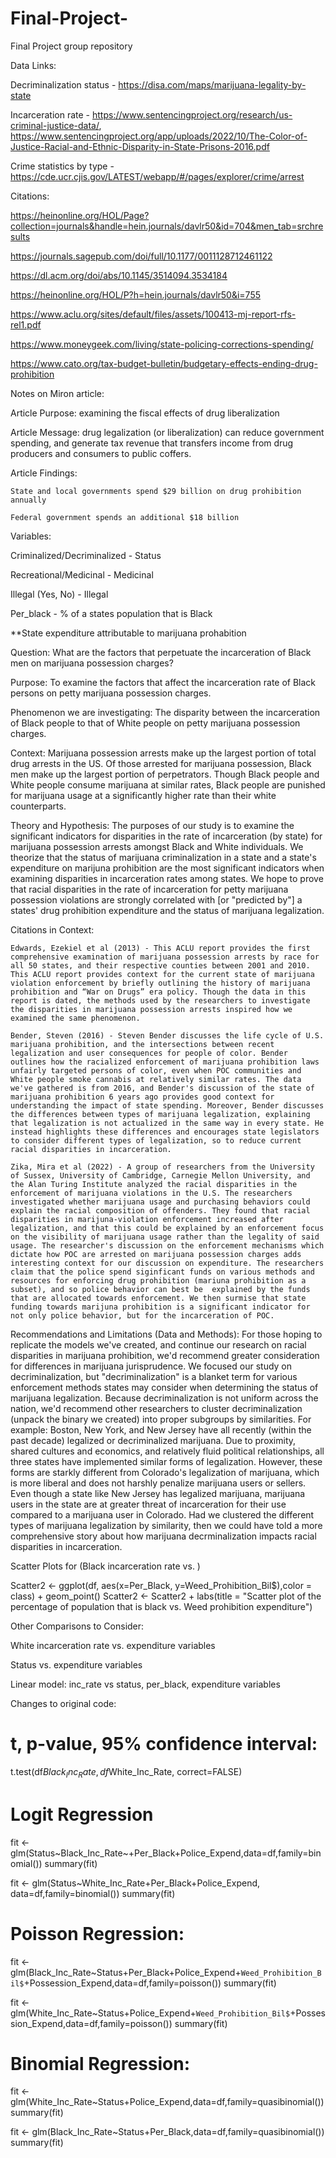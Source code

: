 # Final-Project-
Final Project group repository 

Data Links: 

Decriminalization status - https://disa.com/maps/marijuana-legality-by-state

Incarceration rate - https://www.sentencingproject.org/research/us-criminal-justice-data/, https://www.sentencingproject.org/app/uploads/2022/10/The-Color-of-Justice-Racial-and-Ethnic-Disparity-in-State-Prisons-2016.pdf

Crime statistics by type - https://cde.ucr.cjis.gov/LATEST/webapp/#/pages/explorer/crime/arrest

Citations:

https://heinonline.org/HOL/Page?collection=journals&handle=hein.journals/davlr50&id=704&men_tab=srchresults

https://journals.sagepub.com/doi/full/10.1177/0011128712461122

https://dl.acm.org/doi/abs/10.1145/3514094.3534184

https://heinonline.org/HOL/P?h=hein.journals/davlr50&i=755 

https://www.aclu.org/sites/default/files/assets/100413-mj-report-rfs-rel1.pdf 

https://www.moneygeek.com/living/state-policing-corrections-spending/

https://www.cato.org/tax-budget-bulletin/budgetary-effects-ending-drug-prohibition


Notes on Miron article:

  Article Purpose: examining the fiscal effects of drug liberalization 
  
  Article Message: drug legalization (or liberalization) can reduce government spending, and generate tax revenue that transfers income from drug producers and consumers to public coffers.
  
  Article Findings:
    
    State and local governments spend $29 billion on drug prohibition annually 
    
    Federal government spends an additional $18 billion 
    
Variables: 

Criminalized/Decriminalized - Status

Recreational/Medicinal - Medicinal

Illegal (Yes, No) - Illegal 

Per_black - % of a states population that is Black 

**State expenditure attributable to marijuana prohabition

Question: What are the factors that perpetuate the incarceration of Black men on marijuana possession charges?

Purpose: To examine the factors that affect the incarceration rate of Black persons on petty marijuana possession charges. 

Phenomenon we are investigating: The disparity between the incarceration of Black people to that of White people on petty marijuana possession charges. 

Context: Marijuana possession arrests make up the largest portion of total drug arrests in the US. Of those arrested for marijuana possession, Black men make up the largest portion of perpetrators. Though Black people and White people consume marijuana at similar rates, Black people are punished for marijuana usage at a significantly higher rate than their white counterparts. 

Theory and Hypothesis: The purposes of our study is to examine the significant indicators for disparities in the rate of incarceration (by state) for marijuana possession arrests amongst Black and White individuals. We theorize that the status of marijuana criminalization in a state  and a state's expenditure on marijuna prohibition are the most significant indicators when examining disparities in incarceration rates among states. We hope to prove that racial disparities in the rate of incarceration for petty marijuana possession violations are strongly correlated with [or "predicted by"] a states' drug prohibition expenditure and the status of marijuana legalization.   

  Citations in Context:
    
    Edwards, Ezekiel et al (2013) - This ACLU report provides the first comprehensive examination of marijuana possession arrests by race for all 50 states, and their respective counties between 2001 and 2010. This ACLU report provides context for the current state of marijuana violation enforcement by briefly outlining the history of marijuana prohibition and “War on Drugs” era policy. Though the data in this report is dated, the methods used by the researchers to investigate the disparities in marijuana possession arrests inspired how we examined the same phenomenon. 
    
    Bender, Steven (2016) - Steven Bender discusses the life cycle of U.S. marijuana prohibition, and the intersections between recent legalization and user consequences for people of color. Bender outlines how the racialized enforcement of marijuana prohibition laws unfairly targeted persons of color, even when POC communities and White people smoke cannabis at relatively similar rates. The data we've gathered is from 2016, and Bender's discussion of the state of marijuana prohibition 6 years ago provides good context for understanding the impact of state spending. Moreover, Bender discusses the differences between types of marijuana legalization, explaining that legalization is not actualized in the same way in every state. He instead highlights these differences and encourages state legislators to consider different types of legalization, so to reduce current racial disparities in incarceration. 
    
    Zika, Mira et al (2022) - A group of researchers from the University of Sussex, University of Cambridge, Carnegie Mellon University, and the Alan Turing Institute analyzed the racial disparities in the enforcement of marijuana violations in the U.S. The researchers investigated whether marijuana usage and purchasing behaviors could explain the racial composition of offenders. They found that racial disparities in marijuna-violation enforcement increased after legalization, and that this could be explained by an enforcement focus on the visibility of marijuana usage rather than the legality of said usage. The researcher's discussion on the enforcement mechanisms which dictate how POC are arrested on marijuana possession charges adds interesting context for our discussion on expenditure. The researchers claim that the police spend siginficant funds on various methods and resources for enforcing drug prohibition (mariuna prohibition as a subset), and so police behavior can best be  explained by the funds that are allocated towards enforcement. We then surmise that state funding towards marijuna prohibition is a significant indicator for not only police behavior, but for the incarceration of POC. 


Recommendations and Limitations (Data and Methods): For those hoping to replicate the models we've created, and continue our research on racial disparities in marijuana prohibition, we'd recommend greater consideration for differences in marijuana jurisprudence. We focused our study on decriminalization, but "decriminalization" is a blanket term for various enforcement methods states may consider when determining the status of marijuana legalization. Because decriminalization is not uniform across the nation, we'd recommend other researchers to cluster decriminalization (unpack the binary we created) into proper subgroups by similarities. For example: Boston, New York, and New Jersey have all recently  (within the past decade) legalized or decriminalized marijuana. Due to proximity, shared cultures and economics, and relatively fluid political relationships, all three states have implemented similar forms of legalization. However, these forms are starkly different from Colorado's legalization of marijuana, which is more liberal and does not harshly penalize marijuana users or sellers. Even though a state like New Jersey has legalized marijuana, marijuana users in the state are at greater threat of incarceration for their use compared to a marijuana user in Colorado. Had we clustered the different types of marijuana legalization by similarity, then we could have told a more comprehensive story about how marijuana decrminalization impacts racial disparities in incarceration. 

Scatter Plots for (Black incarceration rate vs. )

Scatter2 <- ggplot(df, aes(x=Per_Black, y=Weed_Prohibition_Bil$),color = class) +
  geom_point()
Scatter2 <- Scatter2 + labs(title = "Scatter plot of the percentage of population that is black vs. Weed prohibition expenditure")

Other Comparisons to Consider:

White incarceration rate vs. expenditure variables 

Status vs. expenditure variables 

Linear model: inc_rate vs status, per_black, expenditure variables 

Changes to original code:

# t, p-value, 95% confidence interval:
t.test(df$Black_Inc_Rate, df$White_Inc_Rate, correct=FALSE)

# Logit Regression
fit <- glm(Status~Black_Inc_Rate~+Per_Black+Police_Expend,data=df,family=binomial())
summary(fit) 

fit <- glm(Status~White_Inc_Rate+Per_Black+Police_Expend, data=df,family=binomial())
summary(fit) 

# Poisson Regression:
fit <- glm(Black_Inc_Rate~Status+Per_Black+Police_Expend+`Weed_Prohibition_Bil$`+Possession_Expend,data=df,family=poisson())
summary(fit)

fit <- glm(White_Inc_Rate~Status+Police_Expend+`Weed_Prohibition_Bil$`+Possession_Expend,data=df,family=poisson())
summary(fit)

# Binomial Regression:
fit <- glm(White_Inc_Rate~Status+Police_Expend,data=df,family=quasibinomial())
summary(fit)

fit <- glm(Black_Inc_Rate~Status+Per_Black,data=df,family=quasibinomial())
summary(fit)






